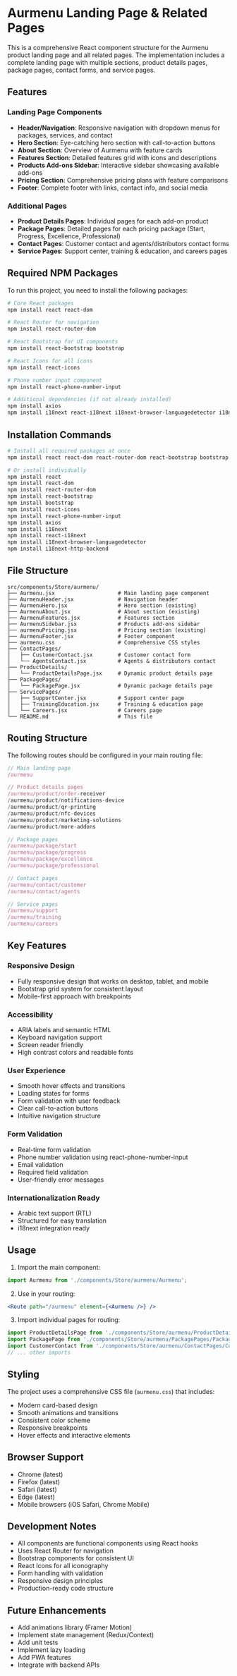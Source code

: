 # Aurmenu Landing Page & Related Pages

This is a comprehensive React component structure for the Aurmenu product landing page and all related pages. The implementation includes a complete landing page with multiple sections, product details pages, package pages, contact forms, and service pages.

## Features

### Landing Page Components
- **Header/Navigation**: Responsive navigation with dropdown menus for packages, services, and contact
- **Hero Section**: Eye-catching hero section with call-to-action buttons
- **About Section**: Overview of Aurmenu with feature cards
- **Features Section**: Detailed features grid with icons and descriptions
- **Products Add-ons Sidebar**: Interactive sidebar showcasing available add-ons
- **Pricing Section**: Comprehensive pricing plans with feature comparisons
- **Footer**: Complete footer with links, contact info, and social media

### Additional Pages
- **Product Details Pages**: Individual pages for each add-on product
- **Package Pages**: Detailed pages for each pricing package (Start, Progress, Excellence, Professional)
- **Contact Pages**: Customer contact and agents/distributors contact forms
- **Service Pages**: Support center, training & education, and careers pages

## Required NPM Packages

To run this project, you need to install the following packages:

```bash
# Core React packages
npm install react react-dom

# React Router for navigation
npm install react-router-dom

# React Bootstrap for UI components
npm install react-bootstrap bootstrap

# React Icons for all icons
npm install react-icons

# Phone number input component
npm install react-phone-number-input

# Additional dependencies (if not already installed)
npm install axios
npm install i18next react-i18next i18next-browser-languagedetector i18next-http-backend
```

## Installation Commands

```bash
# Install all required packages at once
npm install react react-dom react-router-dom react-bootstrap bootstrap react-icons react-phone-number-input axios i18next react-i18next i18next-browser-languagedetector i18next-http-backend

# Or install individually
npm install react
npm install react-dom
npm install react-router-dom
npm install react-bootstrap
npm install bootstrap
npm install react-icons
npm install react-phone-number-input
npm install axios
npm install i18next
npm install react-i18next
npm install i18next-browser-languagedetector
npm install i18next-http-backend
```

## File Structure

```
src/components/Store/aurmenu/
├── Aurmenu.jsx                    # Main landing page component
├── AurmenuHeader.jsx              # Navigation header
├── AurmenuHero.jsx                # Hero section (existing)
├── AurmenuAbout.jsx               # About section (existing)
├── AurmenuFeatures.jsx            # Features section
├── AurmenuSidebar.jsx             # Products add-ons sidebar
├── aurmenuPricing.jsx             # Pricing section (existing)
├── AurmenuFooter.jsx              # Footer component
├── aurmenu.css                    # Comprehensive CSS styles
├── ContactPages/
│   ├── CustomerContact.jsx        # Customer contact form
│   └── AgentsContact.jsx          # Agents & distributors contact
├── ProductDetails/
│   └── ProductDetailsPage.jsx     # Dynamic product details page
├── PackagePages/
│   └── PackagePage.jsx            # Dynamic package details page
├── ServicePages/
│   ├── SupportCenter.jsx          # Support center page
│   ├── TrainingEducation.jsx      # Training & education page
│   └── Careers.jsx                # Careers page
└── README.md                      # This file
```

## Routing Structure

The following routes should be configured in your main routing file:

```jsx
// Main landing page
/aurmenu

// Product details pages
/aurmenu/product/order-receiver
/aurmenu/product/notifications-device
/aurmenu/product/qr-printing
/aurmenu/product/nfc-devices
/aurmenu/product/marketing-solutions
/aurmenu/product/more-addons

// Package pages
/aurmenu/package/start
/aurmenu/package/progress
/aurmenu/package/excellence
/aurmenu/package/professional

// Contact pages
/aurmenu/contact/customer
/aurmenu/contact/agents

// Service pages
/aurmenu/support
/aurmenu/training
/aurmenu/careers
```

## Key Features

### Responsive Design
- Fully responsive design that works on desktop, tablet, and mobile
- Bootstrap grid system for consistent layout
- Mobile-first approach with breakpoints

### Accessibility
- ARIA labels and semantic HTML
- Keyboard navigation support
- Screen reader friendly
- High contrast colors and readable fonts

### User Experience
- Smooth hover effects and transitions
- Loading states for forms
- Form validation with user feedback
- Clear call-to-action buttons
- Intuitive navigation structure

### Form Validation
- Real-time form validation
- Phone number validation using react-phone-number-input
- Email validation
- Required field validation
- User-friendly error messages

### Internationalization Ready
- Arabic text support (RTL)
- Structured for easy translation
- i18next integration ready

## Usage

1. Import the main component:
```jsx
import Aurmenu from './components/Store/aurmenu/Aurmenu';
```

2. Use in your routing:
```jsx
<Route path="/aurmenu" element={<Aurmenu />} />
```

3. Import individual pages for routing:
```jsx
import ProductDetailsPage from './components/Store/aurmenu/ProductDetails/ProductDetailsPage';
import PackagePage from './components/Store/aurmenu/PackagePages/PackagePage';
import CustomerContact from './components/Store/aurmenu/ContactPages/CustomerContact';
// ... other imports
```

## Styling

The project uses a comprehensive CSS file (`aurmenu.css`) that includes:
- Modern card-based design
- Smooth animations and transitions
- Consistent color scheme
- Responsive breakpoints
- Hover effects and interactive elements

## Browser Support

- Chrome (latest)
- Firefox (latest)
- Safari (latest)
- Edge (latest)
- Mobile browsers (iOS Safari, Chrome Mobile)

## Development Notes

- All components are functional components using React hooks
- Uses React Router for navigation
- Bootstrap components for consistent UI
- React Icons for all iconography
- Form handling with validation
- Responsive design principles
- Production-ready code structure

## Future Enhancements

- Add animations library (Framer Motion)
- Implement state management (Redux/Context)
- Add unit tests
- Implement lazy loading
- Add PWA features
- Integrate with backend APIs

